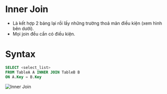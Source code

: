 # Inner Join
- Là kết hợp 2 bảng lại rồi lấy những trường thoả mãn điều kiện (xem hình bên dưới).
- Mọi join đều cần có điều kiện.

# Syntax

```SQL
SELECT <select_list>
FROM TableA A INNER JOIN TableB B
ON A.Key = B.Key
```

![Inner Join](link)